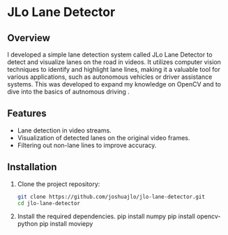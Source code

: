 # JLo Lane Detector

## Overview

I developed a simple lane detection system called JLo Lane Detector to detect and visualize lanes on the road in videos. It utilizes computer vision techniques to identify and highlight lane lines, making it a valuable tool for various applications, such as autonomous vehicles or driver assistance systems. This was developed to expand my knowledge on OpenCV and to dive into the basics of autnomous driving .


## Features

- Lane detection in video streams.
- Visualization of detected lanes on the original video frames.
- Filtering out non-lane lines to improve accuracy.

## Installation

1. Clone the project repository:

   ```bash
   git clone https://github.com/joshuajlo/jlo-lane-detector.git
   cd jlo-lane-detector
   
2. Install the required dependencies.
  pip install numpy
  pip install opencv-python
  pip install moviepy
